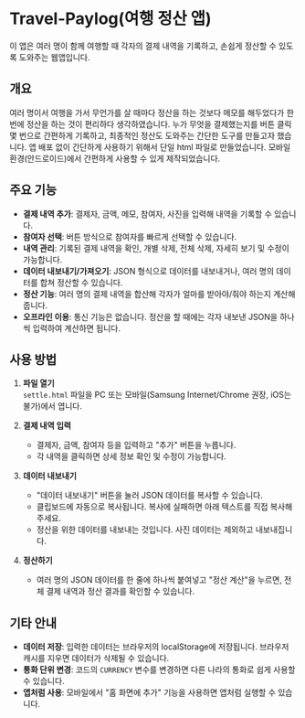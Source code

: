# Travel-Paylog(여행 정산 앱)

이 앱은 여러 명이 함께 여행할 때 각자의 결제 내역을 기록하고, 손쉽게 정산할 수 있도록 도와주는 웹앱입니다.

## 개요

여러 명이서 여행을 가서 무언가를 살 때마다 정산을 하는 것보다 메모를 해두었다가 한번에 정산을 하는 것이 편리하다 생각하였습니다. 누가 무엇을 결제했는지를 버튼 클릭 몇 번으로 간편하게 기록하고, 최종적인 정산도 도와주는 간단한 도구를 만들고자 했습니다. 앱 배포 없이 간단하게 사용하기 위해서 단일 html 파일로 만들었습니다. 모바일 환경(안드로이드)에서 간편하게 사용할 수 있게 제작되었습니다.

## 주요 기능

- **결제 내역 추가**: 결제자, 금액, 메모, 참여자, 사진을 입력해 내역을 기록할 수 있습니다.
- **참여자 선택**: 버튼 방식으로 참여자를 빠르게 선택할 수 있습니다.
- **내역 관리**: 기록된 결제 내역을 확인, 개별 삭제, 전체 삭제, 자세히 보기 및 수정이 가능합니다.
- **데이터 내보내기/가져오기**: JSON 형식으로 데이터를 내보내거나, 여러 명의 데이터를 합쳐 정산할 수 있습니다.
- **정산 기능**: 여러 명의 결제 내역을 합산해 각자가 얼마를 받아야/줘야 하는지 계산해줍니다.
- **오프라인 이용**: 통신 기능은 없습니다. 정산을 할 때에는 각자 내보낸 JSON을 하나씩 입력하여 계산하면 됩니다.

## 사용 방법

1. **파일 열기**  
   `settle.html` 파일을 PC 또는 모바일(Samsung Internet/Chrome 권장, iOS는 불가)에서 엽니다.

2. **결제 내역 입력**  
   - 결제자, 금액, 참여자 등을 입력하고 "추가" 버튼을 누릅니다.
   - 각 내역을 클릭하면 상세 정보 확인 및 수정이 가능합니다.

3. **데이터 내보내기**  
   - "데이터 내보내기" 버튼을 눌러 JSON 데이터를 복사할 수 있습니다.
   - 클립보드에 자동으로 복사됩니다. 복사에 실패하면 아래 텍스트를 직접 복사해주세요.
   - 정산을 위한 데이터를 내보내는 것입니다. 사진 데이터는 제외하고 내보내집니다.

4. **정산하기**  
   - 여러 명의 JSON 데이터를 한 줄에 하나씩 붙여넣고 "정산 계산"을 누르면, 전체 결제 내역과 정산 결과를 확인할 수 있습니다.

## 기타 안내

- **데이터 저장**: 입력한 데이터는 브라우저의 localStorage에 저장됩니다. 브라우저 캐시를 지우면 데이터가 삭제될 수 있습니다.
- **통화 단위 변경**: 코드의 `CURRENCY` 변수를 변경하면 다른 나라의 통화로 쉽게 사용할 수 있습니다.
- **앱처럼 사용**: 모바일에서 "홈 화면에 추가" 기능을 사용하면 앱처럼 실행할 수 있습니다.
